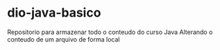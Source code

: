# dio-java-basico
Repositorio para armazenar todo o conteudo do curso Java
Alterando o conteudo de um arquivo de forma local
